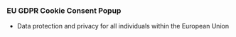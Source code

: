 ### EU GDPR Cookie Consent Popup

- Data protection and privacy for all individuals  within the European Union

